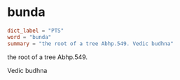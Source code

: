 # bunda

``` toml
dict_label = "PTS"
word = "bunda"
summary = "the root of a tree Abhp.549. Vedic budhna"
```

the root of a tree Abhp.549.

Vedic budhna


